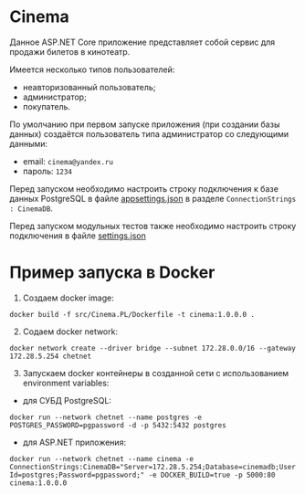 # Cinema

Данное ASP.NET Core приложение представляет собой сервис для продажи билетов в кинотеатр.

Имеется несколько типов пользователей:

- неавторизованный пользователь;
- администратор;
- покупатель.

По умолчанию при первом запуске приложения (при создании базы данных) создаётся пользователь типа администратор со следующими данными:

- email: ```cinema@yandex.ru```
- пароль: ```1234```

Перед запуском необходимо настроить строку подключения к базе данных PostgreSQL в файле [appsettings.json](src/Cinema.PL/appsettings.json) в разделе ```ConnectionStrings : CinemaDB```.

Перед запуском модульных тестов также необходимо настроить строку подключения в файле [settings.json](test/Cinema.Test/settings.json)

# Пример запуска в Docker

1. Создаем docker image:
```
docker build -f src/Cinema.PL/Dockerfile -t cinema:1.0.0.0 .
```

2. Содаем docker network:
```
docker network create --driver bridge --subnet 172.28.0.0/16 --gateway 172.28.5.254 chetnet
```

3. Запускаем docker контейнеры в созданной сети с использованием environment variables:

- для СУБД PostgreSQL:
```
docker run --network chetnet --name postgres -e POSTGRES_PASSWORD=pgpassword -d -p 5432:5432 postgres
```

- для ASP.NET приложения:
```
docker run --network chetnet --name cinema -e ConnectionStrings:CinemaDB="Server=172.28.5.254;Database=cinemadb;User Id=postgres;Password=pgpassword;" -e DOCKER_BUILD=true -p 5000:80 cinema:1.0.0.0
```